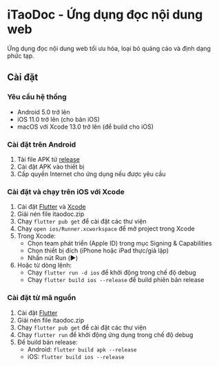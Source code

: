 # iTaoDoc - Ứng dụng đọc nội dung web

Ứng dụng đọc nội dung web tối ưu hóa, loại bỏ quảng cáo và định dạng phức tạp.

## Cài đặt

### Yêu cầu hệ thống
- Android 5.0 trở lên
- iOS 11.0 trở lên (cho bản iOS)
- macOS với Xcode 13.0 trở lên (để build cho iOS)

### Cài đặt trên Android
1. Tải file APK từ [release](link-to-release)
2. Cài đặt APK vào thiết bị
3. Cấp quyền Internet cho ứng dụng nếu được yêu cầu

### Cài đặt và chạy trên iOS với Xcode
1. Cài đặt [Flutter](https://flutter.dev/docs/get-started/install) và [Xcode](https://developer.apple.com/xcode/)
2. Giải nén file itaodoc.zip
3. Chạy `flutter pub get` để cài đặt các thư viện
4. Chạy `open ios/Runner.xcworkspace` để mở project trong Xcode
5. Trong Xcode:
   - Chọn team phát triển (Apple ID) trong mục Signing & Capabilities
   - Chọn thiết bị đích (iPhone hoặc iPad thực/giả lập)
   - Nhấn nút Run (▶️)
6. Hoặc từ dòng lệnh:
   - Chạy `flutter run -d ios` để khởi động trong chế độ debug
   - Chạy `flutter build ios --release` để build phiên bản release

### Cài đặt từ mã nguồn
1. Cài đặt [Flutter](https://flutter.dev/docs/get-started/install)
2. Giải nén file itaodoc.zip
3. Chạy `flutter pub get` để cài đặt các thư viện
4. Chạy `flutter run` để khởi động ứng dụng trong chế độ debug
5. Để build bản release:
   - Android: `flutter build apk --release`
   - iOS: `flutter build ios --release`


